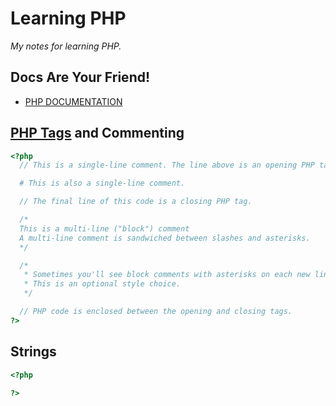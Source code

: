 # Learning PHP
*My notes for learning PHP.*

## Docs Are Your Friend!
* [PHP DOCUMENTATION](https://www.php.net/manual/en/index.php)

## [PHP Tags](https://www.php.net/manual/en/language.basic-syntax.phptags.php) and Commenting

```php
<?php  
  // This is a single-line comment. The line above is an opening PHP tag.

  # This is also a single-line comment.

  // The final line of this code is a closing PHP tag.

  /*
  This is a multi-line ("block") comment
  A multi-line comment is sandwiched between slashes and asterisks.
  */

  /*
   * Sometimes you'll see block comments with asterisks on each new line.
   * This is an optional style choice.
   */

  // PHP code is enclosed between the opening and closing tags.
?>
```


## Strings
```php
<?php
  
?>
```
